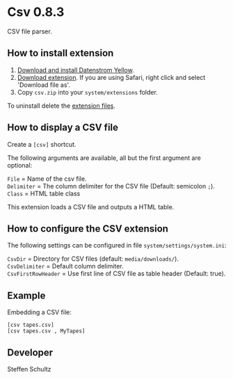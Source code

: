 Csv 0.8.3
=========
CSV file parser.

## How to install extension

1. [Download and install Datenstrom Yellow](https://github.com/datenstrom/yellow/).
2. [Download extension](https://github.com/schulle4u/yellow-extensions-schulle4u/raw/master/zip/csv.zip). If you are using Safari, right click and select 'Download file as'.
3. Copy `csv.zip` into your `system/extensions` folder.

To uninstall delete the [extension files](extension.ini).

## How to display a CSV file

Create a `[csv]` shortcut. 

The following arguments are available, all but the first argument are optional:

`File` = Name of the csv file.   
`Delimiter` = The column delimiter for the CSV file (Default: semicolon `;`).   
`Class` = HTML table class

This extension loads a CSV file and outputs a HTML table. 

## How to configure the CSV extension

The following settings can be configured in file `system/settings/system.ini`:

`CsvDir` = Directory for CSV files (default: `media/downloads/`).  
`CsvDelimiter` = Default column delimiter.   
`CsvFirstRowHeader` = Use first line of CSV file as table header (Default: true).

## Example

Embedding a CSV file:

    [csv tapes.csv]
    [csv tapes.csv , MyTapes]

## Developer

Steffen Schultz
